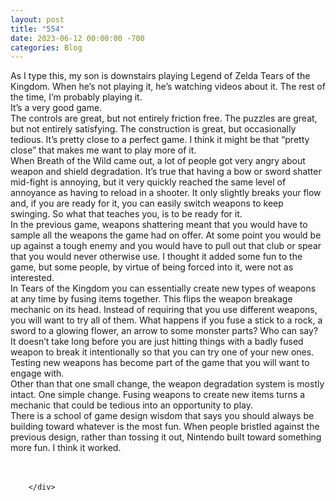 ```yaml
---
layout: post
title: "554"
date: 2023-06-12 00:00:00 -700
categories: Blog
---
```


<div class="blog-content">
				<div class="paragraph"><span><span>As I type this, my son is downstairs playing Legend of Zelda Tears of the Kingdom. When he&rsquo;s not playing it, he&rsquo;s watching videos about it. The rest of the time, I&rsquo;m probably playing it.</span></span><br><span></span><span><span>It&rsquo;s a very good game.</span></span><br><span></span><span><span>The controls are great, but not entirely friction free. The puzzles are great, but not entirely satisfying. The construction is great, but occasionally tedious. It&rsquo;s pretty close to a perfect game. I think it might be that &ldquo;pretty close&rdquo; that makes me want to play more of it.</span></span><br><span></span><span><span>When Breath of the Wild came out, a lot of people got very angry about weapon and shield degradation. It&rsquo;s true that having a bow or sword shatter mid-fight is annoying, but it very quickly reached the same level of annoyance as having to reload in a shooter. It only slightly breaks your flow and, if you are ready for it, you can easily switch weapons to keep swinging. So what that teaches you, is to be ready for it.&nbsp;</span></span><br><span></span><span><span>In the previous game, weapons shattering meant that you would have to sample all the weapons the game had on offer. At some point you would be up against a tough enemy and you would have to pull out that club or spear that you would never otherwise use. I thought it added some fun to the game, but some people, by virtue of being forced into it, were not as interested.</span></span><br><span></span><span><span>In Tears of the Kingdom you can essentially create new types of weapons at any time by fusing items together. This flips the weapon breakage mechanic on its head. Instead of requiring that you use different weapons, you will want to try all of them. What happens if you fuse a stick to a rock, a sword to a glowing flower, an arrow to some monster parts? Who can say? It doesn&rsquo;t take long before you are just hitting things with a badly fused weapon to break it intentionally so that you can try one of your new ones. Testing new weapons has become part of the game that you will want to engage with.</span></span><br><span></span><span><span>Other than that one small change, the weapon degradation system is mostly intact. One simple change. Fusing weapons to create new items turns a mechanic that could be tedious into an opportunity to play.</span></span><br><span></span><span><span>There is a school of game design wisdom that says you should always be building toward whatever is the most fun. When people bristled against the previous design, rather than tossing it out, Nintendo built toward something more fun. I think it worked.</span></span><br><span></span><br>&#8203;</div>

		</div>
        